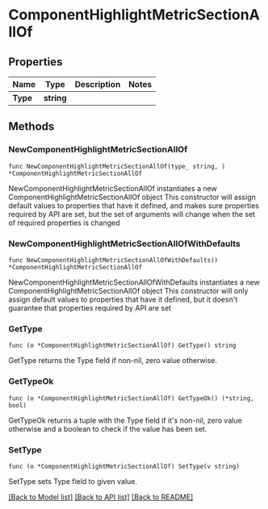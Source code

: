 # ComponentHighlightMetricSectionAllOf

## Properties

Name | Type | Description | Notes
------------ | ------------- | ------------- | -------------
**Type** | **string** |  | 

## Methods

### NewComponentHighlightMetricSectionAllOf

`func NewComponentHighlightMetricSectionAllOf(type_ string, ) *ComponentHighlightMetricSectionAllOf`

NewComponentHighlightMetricSectionAllOf instantiates a new ComponentHighlightMetricSectionAllOf object
This constructor will assign default values to properties that have it defined,
and makes sure properties required by API are set, but the set of arguments
will change when the set of required properties is changed

### NewComponentHighlightMetricSectionAllOfWithDefaults

`func NewComponentHighlightMetricSectionAllOfWithDefaults() *ComponentHighlightMetricSectionAllOf`

NewComponentHighlightMetricSectionAllOfWithDefaults instantiates a new ComponentHighlightMetricSectionAllOf object
This constructor will only assign default values to properties that have it defined,
but it doesn't guarantee that properties required by API are set

### GetType

`func (o *ComponentHighlightMetricSectionAllOf) GetType() string`

GetType returns the Type field if non-nil, zero value otherwise.

### GetTypeOk

`func (o *ComponentHighlightMetricSectionAllOf) GetTypeOk() (*string, bool)`

GetTypeOk returns a tuple with the Type field if it's non-nil, zero value otherwise
and a boolean to check if the value has been set.

### SetType

`func (o *ComponentHighlightMetricSectionAllOf) SetType(v string)`

SetType sets Type field to given value.



[[Back to Model list]](../README.md#documentation-for-models) [[Back to API list]](../README.md#documentation-for-api-endpoints) [[Back to README]](../README.md)


